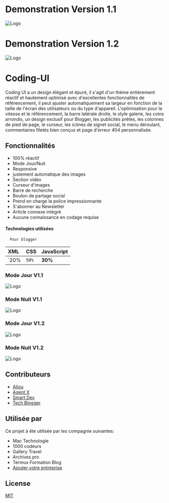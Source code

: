 # Demonstration Version 1.1
![Logo](https://telegra.ph/file/68047095b7d4afd5f9f7e.jpg)
# Demonstration Version 1.2
![Logo](https://telegra.ph/file/91c098c67f50a418bb3f9.jpg)
# Coding-UI
Coding UI a un design élégant et épuré, il s'agit d'un thème entièrement réactif et hautement optimisé avec d'excellentes fonctionnalités de référencement, il peut ajuster automatiquement sa largeur en fonction de la taille de l'écran des utilisateurs ou du type d'appareil. L'optimisation pour la vitesse et le référencement, la barre latérale droite, le style galerie, les coins arrondis, un design exclusif pour Blogger, les publicités prêtes, les colonnes de pied de page, le curseur, les icônes de signet social, le menu déroulant, commentaires filetés bien conçus et page d'erreur 404 personnalisée.
## Fonctionnalités
- 100% réactif
- Mode Jour/Nuit
- Responsive
- justement automatique des images
- Section vidéo
- Curseur d'images
- Barre de recherche
- Bouton de partage social
- Prend en charge la police impressionnante
- S'abonner au Newsletter
- Article connexe intégré
- Aucune connaissance en codage requise
#### Technologies utilisées

```http
  Pour blogger
```

| XML | CSS     | JavaScript               |
| :-------- | :------- | :------------------------- |
| `20% | `50%` | **30%**|

### Mode Jour V1.1
![Logo](https://telegra.ph/file/68047095b7d4afd5f9f7e.jpg)
### Mode Nuit V1.1
![Logo](https://telegra.ph/file/8af257d16dfb785e9d62c.jpg)
### Mode Jour V1.2
![Logo](https://telegra.ph/file/91c098c67f50a418bb3f9.jpg)
### Mode Nuit V1.2
![Logo](https://telegra.ph/file/28176a87e32b405313bdb.jpg)

## Contributeurs
- [Aliou](https://t.me/A_liou)
- [Agent X](https://www.github.com/codingtuto)
- [Smart Dev](https://www.github.com/)
- [Tech Blogger](https://www.github.com/)

## Utilisée par

Ce projet à éte utilisée par les compagnie suivantes:

- Mac Technologie
- 1000 codeurs
- Gallery Travel
- Archives pro
- Termux Formation Blog
- [Ajouter votre entreprise](https://www.github.com/)

## License

[MIT](https://choosealicense.com/licenses/mit/)
